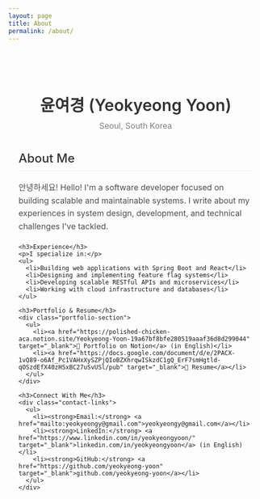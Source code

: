 ```yaml
---
layout: page
title: About
permalink: /about/
---
```


<style>
  /* Custom styles to override theme */
  .about-container {
    max-width: 800px;
    margin: 0 auto;
    padding: 40px 20px;
    font-family: -apple-system, BlinkMacSystemFont, "Segoe UI", Roboto, Helvetica, Arial, sans-serif;
  }
  
  .about-header {
    text-align: center;
    margin-bottom: 40px;
  }
  
  .about-header h1 {
    font-size: 32px;
    margin-bottom: 10px;
    color: rgba(0, 0, 0, 0.8);
    font-weight: 600;
  }
  
  .location {
    font-size: 16px;
    color: rgba(0, 0, 0, 0.5);
    margin-bottom: 30px;
    text-align: center;
  }
  
  .about-section {
    margin-bottom: 40px;
  }
  
  .about-section h2 {
    font-size: 24px;
    margin-bottom: 20px;
    color: rgba(0, 0, 0, 0.8);
    font-weight: 500;
    padding-bottom: 10px;
    border-bottom: 1px solid rgba(0, 0, 0, 0.05);
  }
  
  .about-section h3 {
    font-size: 20px;
    margin: 30px 0 15px;
    color: rgba(0, 0, 0, 0.7);
    font-weight: 500;
  }
  
  .about-section p {
    font-size: 16px;
    line-height: 1.6;
    color: rgba(0, 0, 0, 0.7);
    margin-bottom: 20px;
  }
  
  .about-section ul {
    padding-left: 20px;
    margin-bottom: 20px;
  }
  
  .about-section li {
    font-size: 16px;
    line-height: 1.6;
    color: rgba(0, 0, 0, 0.7);
    margin-bottom: 10px;
  }
  
  .portfolio-section, .contact-links {
    background: rgba(255, 255, 255, 0.5);
    border-radius: 10px;
    padding: 20px;
    box-shadow: 0 1px 3px rgba(0, 0, 0, 0.05);
    margin-top: 20px;
  }
  
  .portfolio-section ul, .contact-links ul {
    list-style-type: none;
    padding: 0;
  }
  
  .portfolio-section li, .contact-links li {
    margin-bottom: 15px;
  }
  
  a {
    color: #0366d6;
    text-decoration: none;
    transition: color 0.2s ease;
  }
  
  a:hover {
    color: #0056b3;
    text-decoration: underline;
  }
</style>

<div class="about-container">
  <div class="about-header">
    <h1>윤여경 (Yeokyeong Yoon)</h1>
    <div class="location">Seoul, South Korea</div>
  </div>

  <div class="about-section">
    <h2>About Me</h2>
    <p>안녕하세요! Hello! I'm a software developer focused on building scalable and maintainable systems. I write about my experiences in system design, development, and technical challenges I've tackled.</p>
  
    <h3>Experience</h3>
    <p>I specialize in:</p>
    <ul>
      <li>Building web applications with Spring Boot and React</li>
      <li>Designing and implementing feature flag systems</li>
      <li>Developing scalable RESTful APIs and microservices</li>
      <li>Working with cloud infrastructure and databases</li>
    </ul>
  
    <h3>Portfolio & Resume</h3>
    <div class="portfolio-section">
      <ul>
        <li><a href="https://polished-chicken-aca.notion.site/Yeokyeong-Yoon-19a67bf8bfe280519aaaf36d8d299044" target="_blank">📌 Portfolio on Notion</a> (in English)</li>
        <li><a href="https://docs.google.com/document/d/e/2PACX-1vQ89-o6Af_Pc1VAHxXySZPjQIoBZXhrqwISkzdC1gQ_ErF7smHgtld-qOSzdEfX40zHSxBC27uSvUSl/pub" target="_blank">📎 Resume</a></li>
      </ul>
    </div>
  
    <h3>Connect With Me</h3>
    <div class="contact-links">
      <ul>
        <li><strong>Email:</strong> <a href="mailto:yeokyeongy@gmail.com">yeokyeongy@gmail.com</a></li>
        <li><strong>LinkedIn:</strong> <a href="https://www.linkedin.com/in/yeokyeongyoon/" target="_blank">linkedin.com/in/yeokyeongyoon</a> (in English)</li>
        <li><strong>GitHub:</strong> <a href="https://github.com/yeokyeong-yoon" target="_blank">github.com/yeokyeong-yoon</a></li>
      </ul>
    </div>
  </div>
</div>